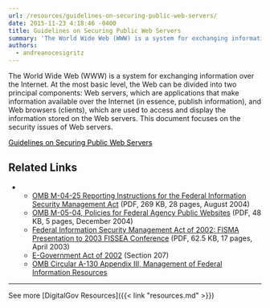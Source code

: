 ```yaml
---
url: /resources/guidelines-on-securing-public-web-servers/
date: 2015-11-23 4:18:46 -0400
title: Guidelines on Securing Public Web Servers
summary: 'The World Wide Web (WWW) is a system for exchanging information over the Internet. At the most basic level, the Web can be divided into two principal components: Web servers, which are applications that make information available over the Internet (in essence, publish information), and Web browsers (clients), which are used to access and display'
authors:
  - andreanocesigritz
---
```


The World Wide Web (WWW) is a system for exchanging information over the Internet. At the most basic level, the Web can be divided into two principal components: Web servers, which are applications that make information available over the Internet (in essence, publish information), and Web browsers (clients), which are used to access and display the information stored on the Web servers. This document focuses on the security issues of Web servers.

<a class="button" style="color: #000000" href="http://csrc.nist.gov/publications/nistpubs/800-44-ver2/SP800-44v2.pdf">Guidelines on Securing Public Web Servers</a><a><br /> </a>

## Related Links

  *   * [OMB M-04-25 Reporting Instructions for the Federal Information Security Management Act](https://www.whitehouse.gov/sites/whitehouse.gov/files/omb/memoranda/2004/m04-25.pdf) (PDF, 269 KB, 28 pages, August 2004)
      * [OMB M-05-04, Policies for Federal Agency Public Websites](https://www.whitehouse.gov/sites/whitehouse.gov/files/omb/memoranda/2005/m05-04.pdf) (PDF, 48 KB, 5 pages, December 2004)
      * [Federal Information Security Management Act of 2002: FISMA Presentation to 2003 FISSEA Conference](http://csrc.nist.gov/organizations/fissea/2003-conference/presentations/fissea-FISMA-030603.pdf) (PDF, 62.5 KB, 17 pages, April 2003)
      * [E-Government Act of 2002](http://www.archives.gov/about/laws/egov-act-section-207.html) (Section 207)
      * [OMB Circular A-130 Appendix III, Management of Federal Information Resources](https://obamawhitehouse.archives.gov/omb/circulars_a130_a130appendix_iii)

* * *

See more [DigitalGov Resources]({{< link "resources.md" >}})